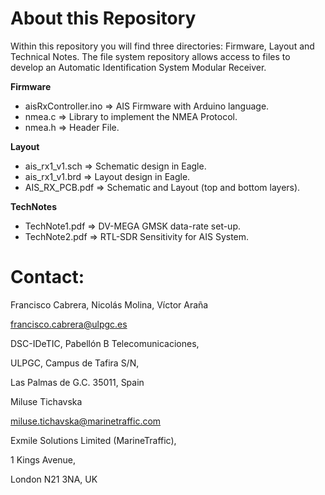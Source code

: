 # About this Repository

Within this repository you will find three directories: Firmware, Layout and Technical Notes. The file system repository allows access to files to develop an Automatic Identification System Modular Receiver.

**Firmware**

- aisRxController.ino =>  AIS Firmware  with Arduino language.
- nmea.c              =>  Library to implement the NMEA Protocol.
- nmea.h              =>  Header File.

**Layout**
- ais_rx1_v1.sch      =>  Schematic design in Eagle.
- ais_rx1_v1.brd      =>  Layout design in Eagle.
- AIS_RX_PCB.pdf      =>  Schematic and Layout (top and bottom layers).

**TechNotes**
- TechNote1.pdf       =>  DV-MEGA GMSK data-rate set-up.
- TechNote2.pdf       =>  RTL-SDR Sensitivity for AIS System.

# Contact:
 
Francisco Cabrera, Nicolás Molina, Víctor Araña

francisco.cabrera@ulpgc.es

DSC-IDeTIC, Pabellón B Telecomunicaciones,

ULPGC, Campus de Tafira S/N,

Las Palmas de G.C. 35011, Spain

Miluse Tichavska

miluse.tichavska@marinetraffic.com

Exmile Solutions Limited (MarineTraffic),

1 Kings Avenue,

London N21 3NA, UK
